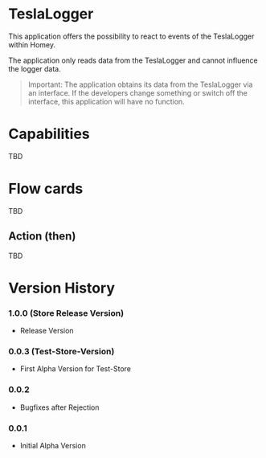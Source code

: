 # TeslaLogger

This application offers the possibility to react to events of the TeslaLogger within Homey.

The application only reads data from the TeslaLogger and cannot influence the logger data.

> Important: The application obtains its data from the TeslaLogger via an interface. If the developers change something or switch off the interface, this application will have no function.


# Capabilities
TBD

# Flow cards
TBD

## Action (then)
TBD


# Version History

### 1.0.0 (Store Release Version)
- Release Version

### 0.0.3 (Test-Store-Version)
- First Alpha Version for Test-Store

### 0.0.2
- Bugfixes after Rejection

### 0.0.1
- Initial Alpha Version